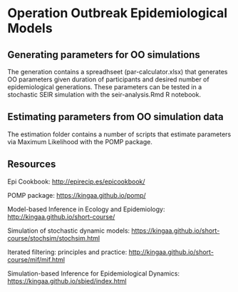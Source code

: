 # Operation Outbreak Epidemiological Models

## Generating parameters for OO simulations

The generation contains a spreadhseet (par-calculator.xlsx) that generates OO parameters given duration of participants and desired number of epidemiological generations. These parameters can be tested in a stochastic SEIR simulation with the seir-analysis.Rmd R notebook.

## Estimating parameters from OO simulation data

The estimation folder contains a number of scripts that estimate parameters via Maximum Likelihood with the POMP package.

## Resources

Epi Cookbook: http://epirecip.es/epicookbook/

POMP package: https://kingaa.github.io/pomp/

Model-based Inference in Ecology and Epidemiology: http://kingaa.github.io/short-course/

Simulation of stochastic dynamic models: https://kingaa.github.io/short-course/stochsim/stochsim.html

Iterated filtering: principles and practice: http://kingaa.github.io/short-course/mif/mif.html

Simulation-based Inference for Epidemiological Dynamics: https://kingaa.github.io/sbied/index.html
